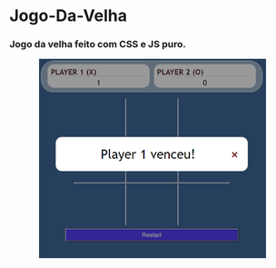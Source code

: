 # Jogo-Da-Velha
 ### Jogo da velha feito com CSS e JS puro.
 
 <p align="center">
<img src="https://github.com/Jean-Domingues/Jogo-Da-Velha/blob/master/Demo-Jogo.png"  width="400">
 </p>
